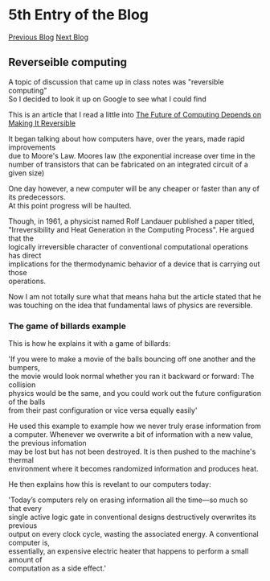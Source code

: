 # 5th Entry of the Blog

[Previous Blog](https://github.com/aarhusdavid/CPSC_354_Blog/blob/master/4th_entry.md)
[Next Blog](https://github.com/aarhusdavid/CPSC_354_Blog/blob/master/6th_entry.md)

## Reverseible computing

A topic of discussion that came up in class notes was "reversible computing" <br/>
So I decided to look it up on Google to see what I could find

This is an article that I read a little into [The Future of Computing Depends on Making It Reversible](https://spectrum.ieee.org/computing/hardware/the-future-of-computing-depends-on-making-it-reversible)

It began talking about how computers have, over the years, made rapid improvements <br/>
due to Moore's Law. Moores law (the exponential increase over time in the number of transistors that can be fabricated on an integrated circuit of a given size)

One day however, a new computer will be any cheaper or faster than any of its predecessors. <br/>
At this point progress will be haulted.

Though, in 1961, a physicist named Rolf Landauer published a paper titled, <br/>
"Irreversibility and Heat Generation in the Computing Process". He argued that the <br/>
 logically irreversible character of conventional computational operations has direct <br/>
 implications for the thermodynamic behavior of a device that is carrying out those <br/>
 operations.

Now I am not totally sure what that means haha but the article stated that he <br/> 
was touching on the idea that fundamental laws of physics are reversible.

### The game of billards example

This is how he explains it with a game of billards:

'If you were to make a movie of the balls bouncing off one another and the bumpers,<br/>
 the movie would look normal whether you ran it backward or forward: The collision <br/>
 physics would be the same, and you could work out the future configuration of the balls<br/>
 from their past configuration or vice versa equally easily'

He used this example to example how we never truly erase information from a computer. Whenever we overwrite a bit of information with a new value, the previous infomation <br/>
may be lost but has not been destroyed. It is then pushed to the machine's thermal <br/> 
environment where it becomes randomized information and produces heat.

He then explains how this is revelant to our computers today:

'Today’s computers rely on erasing information all the time—so much so that every <br/>
 single active logic gate in conventional designs destructively overwrites its previous <br/>
 output on every clock cycle, wasting the associated energy. A conventional computer is,<br/>
 essentially, an expensive electric heater that happens to perform a small amount of <br/>
 computation as a side effect.'


